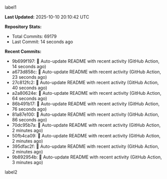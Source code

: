 
label1 
<!-- ACTIVITY_START -->
**Last Updated:** 2025-10-10 20:10:42 UTC

**Repository Stats:**
- Total Commits: 69179
- Last Commit: 14 seconds ago

**Recent Commits:**
- 9b699f197: 🤖 Auto-update README with recent activity (GitHub Action, 14 seconds ago)
- a673d858c: 🤖 Auto-update README with recent activity (GitHub Action, 23 seconds ago)
- 27c812fc2: 🤖 Auto-update README with recent activity (GitHub Action, 40 seconds ago)
- a2a80624e: 🤖 Auto-update README with recent activity (GitHub Action, 64 seconds ago)
- 86b491b17: 🤖 Auto-update README with recent activity (GitHub Action, 76 seconds ago)
- 81a87e100: 🤖 Auto-update README with recent activity (GitHub Action, 86 seconds ago)
- 70dc95b7a: 🤖 Auto-update README with recent activity (GitHub Action, 2 minutes ago)
- 50fb4ca09: 🤖 Auto-update README with recent activity (GitHub Action, 2 minutes ago)
- 395dfac2f: 🤖 Auto-update README with recent activity (GitHub Action, 2 minutes ago)
- 9b892954b: 🤖 Auto-update README with recent activity (GitHub Action, 3 minutes ago)
<!-- ACTIVITY_END -->

label2
